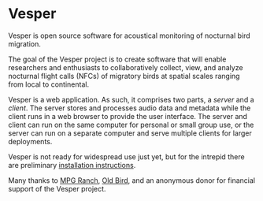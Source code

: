 Vesper
======

Vesper is open source software for acoustical monitoring of nocturnal bird migration.

The goal of the Vesper project is to create software that will enable researchers and enthusiasts to collaboratively collect, view, and analyze nocturnal flight calls (NFCs) of migratory birds at spatial scales ranging from local to continental.

Vesper is a web application. As such, it comprises two parts, a *server* and a *client*. The server stores and processes audio data and metadata while the client runs in a web browser to provide the user interface. The server and client can run on the same computer for personal or small group use, or the server can run on a separate computer and serve multiple clients for larger deployments.

Vesper is not ready for widespread use just yet, but for the intrepid there are preliminary [installation instructions](https://github.com/HaroldMills/Vesper/wiki/Installing-and-Updating-Vesper).

Many thanks to [MPG Ranch](http://mpgranch.com), [Old Bird](http://oldbird.org), and an anonymous donor for financial support of the Vesper project.

